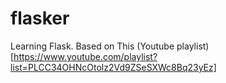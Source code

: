 # flasker
Learning Flask. Based on This (Youtube playlist)[https://www.youtube.com/playlist?list=PLCC34OHNcOtolz2Vd9ZSeSXWc8Bq23yEz]
